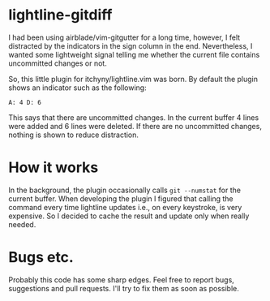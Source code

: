 # lightline-gitdiff

I had been using airblade/vim-gitgutter for a long time, however, I felt
distracted by the indicators in the sign column in the end. Nevertheless, I
wanted some lightweight signal telling me whether the current file contains
uncommitted changes or not.

So, this little plugin for itchyny/lightline.vim was born. By default the
plugin shows an indicator such as the following:

```
A: 4 D: 6
```

This says that there are uncommitted changes. In the current buffer 4 lines
were added and 6 lines were deleted. If there are no uncommitted changes,
nothing is shown to reduce distraction.

# How it works

In the background, the plugin occasionally calls `git --numstat` for the
current buffer. When developing the plugin I figured that calling the command
every time lightline updates i.e., on every keystroke, is very expensive. So I
decided to cache the result and update only when really needed.

# Bugs etc.

Probably this code has some sharp edges. Feel free to report bugs, suggestions
and pull requests. I'll try to fix them as soon as possible.
